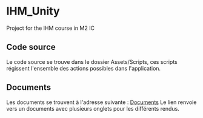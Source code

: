 # IHM_Unity
Project for the IHM course in M2 IC

## Code source
Le code source se trouve dans le dossier Assets/Scripts, ces scripts régissent l'ensemble des actions possibles dans l'application.

## Documents
Les documents se trouvent à l'adresse suivante : [Documents](https://drive.google.com/drive/folders/1C-3FnyAbJoJ9LWX5C5URusI0DJfgApvU) Le lien renvoie vers un documents avec plusieurs onglets pour les différents rendus.
